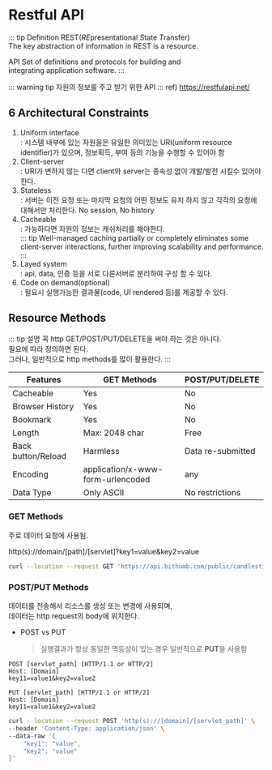 # Restful API

::: tip Definition
REST(*RE*presentational *S*tate *T*ransfer)  
The key abstraction of information in REST is a resource.

API
Set of definitions and protocols for building and  
integrating application software.
:::

::: warning tip
자원의 정보를 주고 받기 위한 API
:::
ref) https://restfulapi.net/

## 6 Architectural Constraints

1. Uniform interface  
   : 시스템 내부에 있는 자원을은 유일한 의미있는 URI(uniform resource identifier)가 있으며, 정보획득, 부여 등의 기능을 수행할 수 있어야 함
2. Client-server  
   : URI가 변하지 않는 다면 client와 server는 종속성 없이 개발/발전 시킬수 있어야 한다.
3. Stateless  
   : 서버는 이전 요청 또는 마지막 요청의 어떤 정보도 유지 하지 않고 각각의 요청에 대해서만 처리한다. No session, No history
4. Cacheable  
  : 가능하다면 자원의 정보는 캐쉬처리를 해야한다.  
    ::: tip
    Well-managed caching partially or completely eliminates some client-server interactions, further improving scalability and performance.
    :::
5. Layed system  
   : api, data, 인증 등을 서로 다른서버로 분리하여 구성 할 수 있다.
6. Code on demand(optional)  
   : 필요시 실행가능한 결과물(code, UI rendered 등)를 제공할 수 있다.

## Resource Methods

::: tip 설명
꼭 http GET/POST/PUT/DELETE을 써야 하는 것은 아니다.  
필요에 따라 정의하면 된다.  
그러나, 일반적으로 http methods를 많이 활용한다.
:::

| Features           | GET Methods                       | POST/PUT/DELETE   |
| ------------------ | --------------------------------- | ----------------- |
| Cacheable          | Yes                               | No                |
| Browser History    | Yes                               | No                |
| Bookmark           | Yes                               | No                |
| Length             | Max: 2048 char                    | Free              |
| Back button/Reload | Harmless                          | Data re-submitted |
| Encoding           | application/x-www-form-urlencoded | any               |
| Data Type          | Only ASCII                        | No restrictions   |

### GET Methods
주로 데이터 요청에 사용됨.

http(s)://domain/[path]/[servlet]?key1=value&key2=value

``` sh
curl --location --request GET 'https://api.bithumb.com/public/candlestick/BTC_KRW/1m'
```

### POST/PUT Methods
데이터를 전송해서 리소스를 생성 또는 변경에 사용되며,  
데이터는 http request의 body에 위치한다.

* POST vs PUT  
  > 실행결과가 항상 동일한 멱등성이 있는 경우 일반적으로 **PUT**을 사용함

```
POST [servlet_path] [HTTP/1.1 or HTTP/2]
Host: [Domain]
key11=value1&key2=value2
```

```
PUT [servlet_path] [HTTP/1.1 or HTTP/2]
Host: [Domain]
key11=value1&key2=value2
```

``` sh
curl --location --request POST 'http(s)://[domain]/[servlet_path]' \
--header 'Content-Type: application/json' \
--data-raw '{
    "key1": "value",
    "key2": "value"
}'
```